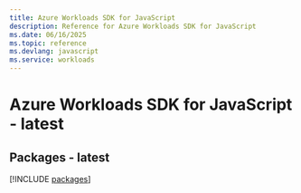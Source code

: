 ```yaml
---
title: Azure Workloads SDK for JavaScript
description: Reference for Azure Workloads SDK for JavaScript
ms.date: 06/16/2025
ms.topic: reference
ms.devlang: javascript
ms.service: workloads
---
```

# Azure Workloads SDK for JavaScript - latest
## Packages - latest
[!INCLUDE [packages](workloads-index.md)]